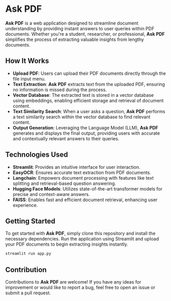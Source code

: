 # Ask PDF

**Ask PDF** is a web application designed to streamline document understanding by providing instant answers to user queries within PDF documents. Whether you're a student, researcher, or professional, **Ask PDF** simplifies the process of extracting valuable insights from lengthy documents.

## How It Works

- **Upload PDF**: Users can upload their PDF documents directly through the file input menu.
- **Text Extraction**: **Ask PDF** extracts text from the uploaded PDF, ensuring no information is missed during the process.
- **Vector Database**: The extracted text is stored in a vector database using embeddings, enabling efficient storage and retrieval of document content.
- **Text Similarity Search**: When a user asks a question, **Ask PDF** performs a text similarity search within the vector database to find relevant content.
- **Output Generation**: Leveraging the Language Model (LLM), **Ask PDF** generates and displays the final output, providing users with accurate and contextually relevant answers to their queries.

## Technologies Used

- **Streamlit**: Provides an intuitive interface for user interaction.
- **EasyOCR**: Ensures accurate text extraction from PDF documents.
- **Langchain**: Empowers document processing with features like text splitting and retrieval-based question answering.
- **Hugging Face Models**: Utilizes state-of-the-art transformer models for precise and context-aware answers.
- **FAISS**: Enables fast and efficient document retrieval, enhancing user experience.

## Getting Started

To get started with **Ask PDF**, simply clone this repository and install the necessary dependencies. Run the application using Streamlit and upload your PDF documents to begin extracting insights instantly.
```bash
streamlit run app.py
```

## Contribution

Contributions to **Ask PDF** are welcome! If you have any ideas for improvement or would like to report a bug, feel free to open an issue or submit a pull request.

